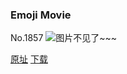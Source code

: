 ### Emoji Movie
No.1857
![图片不见了~~~](https://imgs.xkcd.com/comics/emoji_movie.png)

[原址](https://xkcd.com//1857) [下载](https://imgs.xkcd.com/comics/emoji_movie.png)

